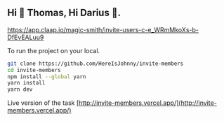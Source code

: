 ## Hi 👋 Thomas, Hi Darius 👋.

https://app.claap.io/magic-smith/invite-users-c-e_WRmMkoXs-b-DfEvEALuu9

To run the project on your local.

```bash
git clone https://github.com/HereIsJohnny/invite-members
cd invite-members
npm install --global yarn
yarn install
yarn dev
```

Live version of the task
[http://invite-members.vercel.app/](http://invite-members.vercel.app/)
